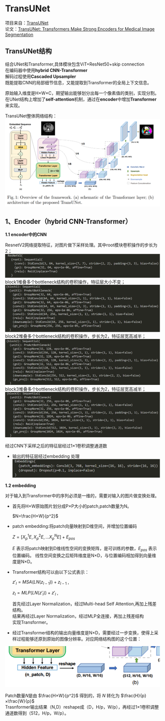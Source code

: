 # TransUNet
项目来自：[TransUNet](https://github.com/Beckschen/TransUNet)<br>
论文：[TransUNet: Transformers Make Strong Encoders for Medical Image Segmentation](https://arxiv.org/pdf/2102.04306.pdf)

## TransUNet结构
结合UNet和Transformer,具体模块包含ViT+ResNet50+skip connection<br>
在编码器中使用**hybrid CNN-Transformer**<br>
解码过程使用**Cascaded Upsampler**<br>
既能提取CNN的局部细节信息，又能提取到Transformer的全局上下文信息。

原始输入维度是H×W×C，期望输出能够划分出每一个像素值的类别，实现分割。在UNet结构上增加了**self-attention**机制，通过在**encoder**中增加**Transformer**来实现。

TransUNet整体网络结构：
![alt text](image.png)

## 1、Encoder（hybrid CNN-Transformer）

**1.1 encoder中的CNN <br>**

ResnetV2网络提取特征，对图片做下采样处理。其中root模块卷积操作的步长为2；
![alt text](image-5.png)
block1堆叠多个bottleneck结构的卷积操作，特征层大小不变；
![alt text](image-6.png)
block2堆叠多个bottleneck结构的卷积操作，步长为2，特征层宽高减半；
![alt text](image-7.png)
block3堆叠多个bottleneck结构的卷积操作，步长为2，特征层宽高减半；
![alt text](image-8.png)

经过CNN下采样之后的特征层经过1×1卷积调整通道数

- 输出的特征层经过embedding 处理
  ![alt text](image-4.png)

**1.2 embedding**

对于输入到Transformer中的序列必须是一维的，需要对输入的图片做变换处理。

- 首先将H×W原始图片划分成P×P大小的patch,patch数量为N。

  $N=\frac{H×W}{p^2}$

- patch embedding:将patch向量映射到D维空间，并增加位置编码

  $Z=[X_p^1E,X_p^2E,...X_p^NE]+E_{pos}$
  
  $E$ 表示将patch映射到D维线性空间的变换矩阵，是可训练的参数，$E_{pos}$ 表示位置编码。
  线性空间变换之后矩阵维度是N×D，与位置编码相加得到向量维度是N×D。

- Transformer结构可以由以下公式表示：
  
  $z'_l=MSA(LN(z_{l-1}))+z_{l-1}$ ,<br>

  $z_l=MLP(LN(z'_l))+z'_l$ ,<br>

  首先经过Layer Normalization，经过Multi-head Self Attention,再加上残差结构。<br>
  结果再经过Layer Normalization，经过MLP全连接，再加上残差结构<br>实现Transformer。

- 经过Transformer结构的输出向量维度是N×D，需要经过一步变换，使得上采样过程能够还原到原始的图像分辨率。对应网络结构图的这个位置：

![alt text](image-3.png)

  Patch数量$N$是由 $\frac{H×W}{p^2}$ 得到的，将 $N$ 转化为 $\frac{H}{p}×\frac{W}{p}$ <br>
  Trasnformer输出结果（N,D）reshape成（D，H/p，W/p），再经过1×1卷积调整通道数得到（512，H/p，W/p）。
  
